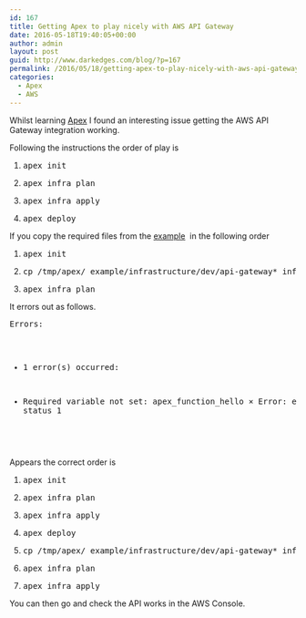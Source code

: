 ```yaml
---
id: 167
title: Getting Apex to play nicely with AWS API Gateway
date: 2016-05-18T19:40:05+00:00
author: admin
layout: post
guid: http://www.darkedges.com/blog/?p=167
permalink: /2016/05/18/getting-apex-to-play-nicely-with-aws-api-gateway/
categories:
  - Apex
  - AWS
---
```

Whilst learning <a href="https://apex.run/">Apex</a> I found an interesting issue getting the AWS API Gateway integration working.

<!-- more --> 

Following the instructions the order of play is
<ol>
 	<li>
<pre>apex init</pre>
</li>
 	<li>
<pre>apex infra plan</pre>
</li>
 	<li>
<pre>apex infra apply</pre>
</li>
 	<li>
<pre>apex deploy</pre>
</li>
</ol>
If you copy the required files from the <a href="https://github.com/apex/apex/tree/master/_examples/api-gateway">example</a>  in the following order
<ol>
 	<li>
<pre>apex init</pre>
</li>
 	<li>
<pre>cp /tmp/apex/_example/infrastructure/dev/api-gateway* infrastructure/dev/</pre>
</li>
 	<li>
<pre>apex infra plan</pre>
</li>
</ol>
It errors out as follows.
<pre>Errors:

* 1 error(s) occurred:

* Required variable not set: apex_function_hello
⨯ Error: exit status 1
</pre>
<p class="p3">Appears the correct order is</p>

<ol>
 	<li>
<pre>apex init</pre>
</li>
 	<li>
<pre>apex infra plan</pre>
</li>
 	<li>
<pre>apex infra apply</pre>
</li>
 	<li>
<pre>apex deploy</pre>
</li>
 	<li>
<pre>cp /tmp/apex/_example/infrastructure/dev/api-gateway* infrastructure/dev/</pre>
</li>
 	<li>
<pre>apex infra plan</pre>
</li>
 	<li>
<pre>apex infra apply</pre>
</li>
</ol>
You can then go and check the API works in the AWS Console.